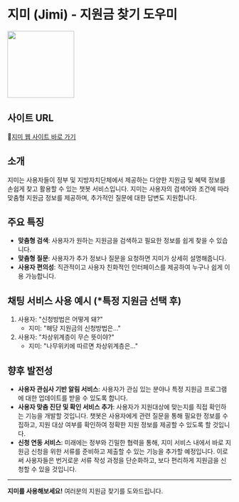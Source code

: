 # 지미 (Jimi) - 지원금 찾기 도우미


<img src="https://github.com/Jimicef/Jimi/assets/81891345/5d55a8b7-4427-41f0-9765-928523d474c6"  width="150">

## 사이트 URL

📎[지미 웹 사이트 바로 가기](https://jimi-bot.net/)

## 소개
지미는 사용자들이 정부 및 지방자치단체에서 제공하는 다양한 지원금 및 혜택 정보를 손쉽게 찾고 활용할 수 있는 챗봇 서비스입니다. 지미는 사용자의 검색어와 조건에 따라 맞춤형 지원금 정보를 제공하며, 추가적인 질문에 대한 답변도 지원합니다.

## 주요 특징

- **맞춤형 검색**: 사용자가 원하는 지원금을 검색하고 필요한 정보를 쉽게 찾을 수 있습니다.
- **맞춤형 질문**: 사용자가 추가 정보나 질문을 요청하면 지미가 상세히 설명해줍니다.
- **사용자 편의성**: 직관적이고 사용자 친화적인 인터페이스를 제공하여 누구나 쉽게 이용 가능합니다.

## 채팅 서비스 사용 예시 (*특정 지원금 선택 후)

1. 사용자: "신청방법은 어떻게 돼?"
   - 지미: "해당 지원금의 신청방법은..."
2. 사용자: "차상위계층이 무슨 뜻이야?"
   - 지미: "나무위키에 따르면 차상위계층은..."

## 향후 발전성
- **사용자 관심사 기반 알림 서비스**: 사용자가 관심 있는 분야나 특정 지원금 프로그램에 대한 업데이트를 받을 수 있도록 합니다.
- **사용자 맞춤 진단 및 확인 서비스 추가**: 사용자가 지원대상에 맞는지를 직접 확인하는 기능을 개발할 것입니다. 챗봇은 사용자에게 관련 질문을 통해 필요한 정보를 수집하고, 지원 대상 여부를 확인하여 정확한 지원 정보를 제공할 수 있도록 할 것입니다.
- **신청 연동 서비스**: 미래에는 정부와 긴밀한 협력을 통해, 지미 서비스 내에서 바로 지원금 신청을 위한 서류를 준비하고 제출할 수 있는 기능을 추가할 예정입니다. 이로써 사용자들은 번거로운 서류 작성 과정을 단순화하고, 보다 편리하게 지원금을 신청할 수 있을 것입니다.

---

**지미를 사용해보세요!** 여러분의 지원금 찾기를 도와드립니다.

